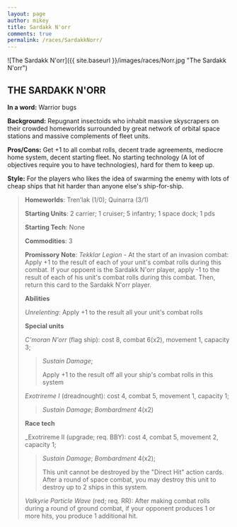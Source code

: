 ```yaml
---
layout: page
author: mikey
title: Sardakk N'orr
comments: true
permalink: /races/SardakkNorr/
---
```


![The Sardakk N'orr]({{ site.baseurl }}/images/races/Norr.jpg "The Sardakk N'orr")

## THE SARDAKK N'ORR

**In a word:** Warrior bugs

**Background:** Repugnant insectoids who inhabit massive skyscrapers on their crowded homeworlds surrounded by great network of orbital space stations and massive complements of fleet units.

**Pros/Cons:** Get +1 to all combat rolls, decent trade agreements, mediocre home system, decent starting fleet. No starting technology (A lot of objectives require you to have technologies), hard for them to keep up.

**Style:** For the players who likes the idea of swarming the enemy with lots of cheap ships that hit harder than anyone else's ship-for-ship.

>**Homeworlds**:  Tren’lak (1/0); Quinarra (3/1)
>
>**Starting Units**: 2 carrier; 1 cruiser; 5 infantry; 1 space dock; 1 pds
>
>**Starting Tech**: None
>
>**Commodities**: 3
>
>**Promissory Note**: _Tekklar Legion_ - At the start of an invasion combat: Apply +1 to the result of each of your unit's combat rolls during this combat. If your oppoent is the Sardakk N'orr player, apply -1 to the result of each of his unit's combat rolls during this combat. Then, return this card to the Sardakk N'orr player.
>
>**Abilities**
>
>_Unrelenting_: Apply +1 to the result all your unit's combat rolls
>
>**Special units**
>
>_C'moran N'orr_ (flag ship): cost 8, combat 6(x2), movement 1, capacity 3; 
>>_Sustain Damage_;
>>
>>Apply +1 to the result off all your ship's combat rolls in this system
>
>_Exotrireme I_ (dreadnought): cost 4, combat 5, movement 1, capacity 1; 
>>_Sustain Damage_; _Bombardment_ 4(x2) 
>
>**Race tech**
>
>_Exotrireme II (upgrade; req. BBY): cost 4, combat 5, movement 2, capacity 1; 
>>_Sustain Damage_; _Bombardment_ 4(x2); 
>>
>>This unit cannot be destroyed by the "Direct Hit" action cards. After a round of space combat, you may destroy this unit to destroy up to 2 ships in this system. 
>
>_Valkyrie Particle Wave_ (red; req. RR): After making combat rolls during a round of ground combat, if your opponent produces 1 or more hits, you produce 1 additional hit.